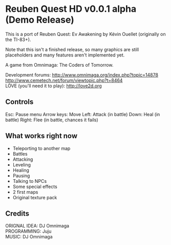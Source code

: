 Reuben Quest HD v0.0.1 alpha (Demo Release)
===========================================

This is a port of Reuben Quest: Ev Awakening by Kévin Ouellet (originally on the TI-83+).

Note that this isn't a finished release, so many graphics are still placeholders and many features aren't implemented yet.

A game from Omnimaga: The Coders of Tomorrow.

Development forums: http://www.omnimaga.org/index.php?topic=14878 http://www.cemetech.net/forum/viewtopic.php?t=8464
<br/>LÖVE (you'll need it to play): http://love2d.org

Controls
--------
Esc: Pause menu
Arrow keys: Move
Left: Attack (in battle)
Down: Heal (in battle)
Right: Flee (in battle, chances it fails)

What works right now
--------------------
- Teleporting to another map
- Battles
- Attacking
- Leveling
- Healing
- Pausing
- Talking to NPCs
- Some special effects
- 2 first maps
- Original texture pack

Credits
-------
ORIGNAL IDEA: DJ Omnimaga
<br/>PROGRAMMING: Juju
<br/>MUSIC: DJ Omnimaga
